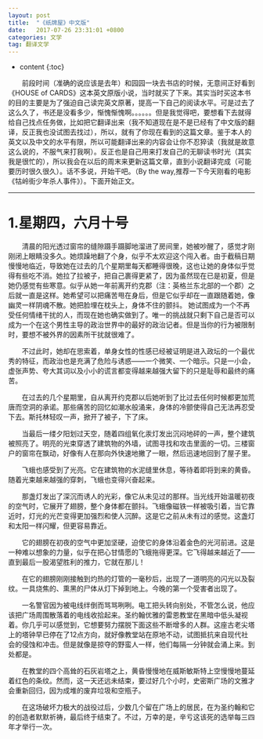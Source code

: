```yaml
---
layout: post
title:  "《纸牌屋》中文版"
date:   2017-07-26 23:31:01 +0800
categories: 文学
tag: 翻译文学
---
```


* content
{:toc}



&emsp;&emsp;前段时间（准确的说应该是去年）和园园一块去书店的时候，无意间正好看到《HOUSE of CARDS》这本英文原版小说，当时就买了下来。其实当时买这本书的目的主要是为了强迫自己读完英文原著，提高一下自己的阅读水平。可是过去了这么久了，书还是没看多少，惭愧惭愧啊。。。。。。但是我觉得吧，要想看下去就得给自己找点任务做，比如把它翻译出来（我不知道现在是不是已经有了中文版的翻译，反正我也没试图去找过），所以，就有了你现在看到的这篇文章。鉴于本人的英文以及中文的水平有限，所以可能翻译出来的内容会让你不忍猝读（我就是故意这么说的，不服气来打我啊）。反正也是自己用来打发自己的无聊读书时光（其实我是很忙的），所以我会在以后的周末来更新这篇文章，直到小说翻译完成（可能要历时很久很久）。话不多说，开始干吧。（By the way,推荐一下今天刚看的电影《牯岭街少年杀人事件》）。下面开始正文。

<hr>

1.星期四，六月十号
====================================
&emsp;&emsp;清晨的阳光透过窗帘的缝隙蹑手蹑脚地溜进了房间里，她被吵醒了，感觉才刚刚闭上眼睛没多久。她烦躁地翻了个身，似乎不太欢迎这个闯入者。由于截稿日期慢慢地临近，导致她在过去的几个星期里每天都睡得很晚，这也让她的身体似乎觉得有些吃不消。她拉了拉被子，把自己裹得更紧了，因为虽然现在已是初夏，但是她仍感觉有些寒意。似乎从她一年前离开约克郡（注：英格兰东北部的一个郡）之后就一直是这样。她希望可以把痛苦甩在身后，但是它似乎却在一直跟随着她，像幽灵一样阴魂不散。她把脸埋在枕头上，身体不住的颤抖。
她试图成为一个不再受任何情绪干扰的人，而现在她也确实做到了。唯一的挑战就只剩下自己是否可以成为一个在这个男性主导的政治世界中的最好的政治记者。但是当你的行为被限制时，要想不被外界的因素所干扰就很难了。

&emsp;&emsp;不过此时，她却在思索着，单身女性的性感已经被证明是进入政坛的一个最优秀的特征，而政治也是充满了危险与诱惑——一个微笑、一个暗示。只是一小会，虚张声势、夸大其词以及小小的谎言都变得越来越强大留下的只是耻辱和最终的痛苦。

&emsp;&emsp;在过去的几个星期里，自从离开约克郡以后她听到了比过去任何时候都更加荒唐而空洞的承诺。那些痛苦的回忆如潮水般涌来，身体的冷颤使得自己无法再忍受下去。斯托林轻叹一声，掀开了被子，下了床。

&emsp;&emsp;当最后一缕夕阳划过天空，随着四组氧化汞灯发出沉闷地砰的一声，整个建筑被照亮了。明亮的光束穿透了建筑物的外墙，试图寻找和攻击里面的一切。三楼窗户的窗帘在飘动，好像有人在那向外快速地撇了一眼，然后迅速地回到了屋子里。

&emsp;&emsp;飞蛾也感受到了光亮。它在建筑物的水泥缝里休息，等待着即将到来的黄昏。随着光束越来越强的穿刺，飞蛾也变得兴奋起来。

&emsp;&emsp;那盏灯发出了深沉而诱人的光彩，像它从未见过的那样。当光线开始温暖初夜的空气时，它展开了翅膀，整个身体都在颤抖。飞蛾像磁铁一样被吸引着，当它靠近时，灯光的光芒变得更加强烈和使人沉醉。这是它之前从未有过的感觉。这盏灯和太阳一样闪耀，但更容易靠近。

&emsp;&emsp;它的翅膀在初夜的空气中更加坚硬，迫使它的身体沿着金色的光河前进。这是一种难以想象的力量，似乎在把心甘情愿的飞蛾拖得更深。它飞得越来越近了——直到最后一股渴望胜利的推力，它就在那儿！

&emsp;&emsp;在它的翅膀刚刚接触到灼热的灯管的一毫秒后，出现了一道明亮的闪光以及裂纹。一具烧焦的、熏黑的尸体从灯下掉到地上。今晚的第一个受害者出现了。

&emsp;&emsp;一名警官因为被电线绊倒而骂骂咧咧。电工把头转向别处，不管怎么说，他应该把广场周围散落着的电线收拾起来。圣约翰优雅的雷恩教堂在黑暗中低头凝视着。你几乎可以感觉到，它想要努力摆脱下面这些不断增多的人群。这座古老尖塔上的塔钟早已停在了12点方向，就好像教堂站在原地不动，试图抵抗来自现代社会的侵蚀和冲击。但是就像是掠夺的野蛮人一样，他们每隔一分钟就会涌上来。到处都是。

&emsp;&emsp;在教堂的四个高耸的石灰岩塔之上，黄昏慢慢地在威斯敏斯特上空慢慢地蔓延着红色的条纹。然而，这一天还远未结束，要过好几个小时，史密斯广场的文雅才会重新回归，因为成堆的废弃垃圾和空瓶子。

&emsp;&emsp;在这场破坏力极大的战役过后，少数几个留在广场上的居民，在为圣约翰和它的创造者默默祈祷，最后终于结束了。不过，万幸的是，辛亏这该死的选举每三四年才举行一次。



